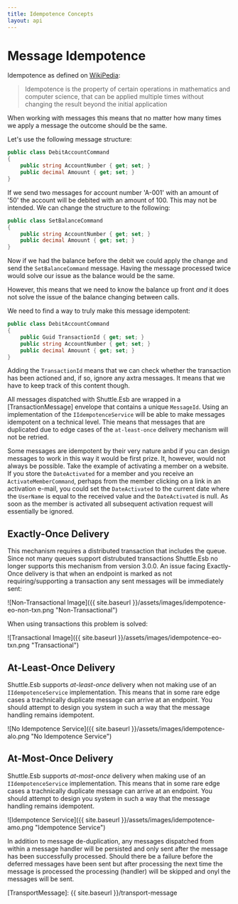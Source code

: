```yaml
---
title: Idempotence Concepts
layout: api
---
```

# Message Idempotence

Idempotence as defined on [WikiPedia](https://en.wikipedia.org/wiki/Idempotence):

> Idempotence is the property of certain operations in mathematics and computer science, that can be applied multiple times without changing the result beyond the initial application

When working with messages this means that no matter how many times we apply a message the outcome should be the same.

Let's use the following message structure:

~~~ c#
public class DebitAccountCommand
{
	public string AccountNumber { get; set; }
	public decimal Amouunt { get; set; }
}
~~~

If we send two messages for account number 'A-001' with an amount of '50' the account will be debited with an amount of 100.  This may not be intended.  We can change the structure to the following:

~~~ c#
public class SetBalanceCommand
{
	public string AccountNumber { get; set; }
	public decimal Amouunt { get; set; }
}
~~~

Now if we had the balance before the debit we could apply the change and send the `SetBalanceCommand` message.  Having the message processed twice would solve our issue as the balance would be the same.

However, this means that we need to know the balance up front *and* it does not solve the issue of the balance changing between calls.

We need to find a way to truly make this message idempotent:

~~~ c#
public class DebitAccountCommand
{
	public Guid TransactionId { get; set; }
	public string AccountNumber { get; set; }
	public decimal Amouunt { get; set; }
}
~~~

Adding the `TransactionId` means that we can check whether the transaction has been actioned and, if so, ignore any axtra messages.  It means that we have to keep track of this content though.

All messages dispatched with Shuttle.Esb are wrapped in a [TransactionMessage] envelope that contains a unique `MessageId`.  Using an implementation of the `IIdempotenceService` will be able to make messages idempotent on a technical level.  Thie means that messages that are duplicated due to edge cases of the `at-least-once` delivery mechanism will not be retried.

Some messages are idempotent by their very nature anbd if you can design messages to work in this way it would be first prize.  It, however, would not always be possible.  Take the example of activating a member on a website.  If you store the `DateActivated` for a member and you receive an `ActivateMemberCommand`, perhaps from the member clicking on a link in an activation e-mail, you could set the `DateActivated` to the current date where the `UserName` is equal to the received value and the `DateActivated` is null.  As soon as the member is activated all subsequent activation request will essentially be ignored.

## Exactly-Once Delivery

This mechanism requires a distributed transaction that includes the queue.  Since not many queues support distrubuted transactions Shuttle.Esb no longer supports this mechanism from version 3.0.0.  An issue facing Exactly-Once delivery is that when an endpoint is marked as not requiring/supporting a transaction any sent messages will be immediately sent:

![Non-Transactional Image]({{ site.baseurl }}/assets/images/idempotence-eo-non-txn.png "Non-Transactional")

When using transactions this problem is solved:

![Transactional Image]({{ site.baseurl }}/assets/images/idempotence-eo-txn.png "Transactional")

## At-Least-Once Delivery

Shuttle.Esb supports *at-least-once* delivery when not making use of an `IIdempotenceService` implementation.  This means that in some rare edge cases a trachnically duplicate message can arrive at an endpoint.  You should attempt to design you system in such a way that the message handling remains idempotent.

![No Idempotence Service]({{ site.baseurl }}/assets/images/idempotence-alo.png "No Idempotence Service")

## At-Most-Once Delivery

Shuttle.Esb supports *at-most-once* delivery when making use of an `IIdempotenceService` implementation.  This means that in some rare edge cases a trachnically duplicate message can arrive at an endpoint.  You should attempt to design you system in such a way that the message handling remains idempotent.

![Idempotence Service]({{ site.baseurl }}/assets/images/idempotence-amo.png "Idempotence Service")

In addition to message de-duplication, any messages dispatched from within a message handler will be persisted and only sent after the message has been successfully processed.  Should there be a failure before the deferred messages have been sent but after processing the next time the message is processed the processing (handler) will be skipped and onyl the messages will be sent.

[TransportMessage]: {{ site.baseurl }}/transport-message

